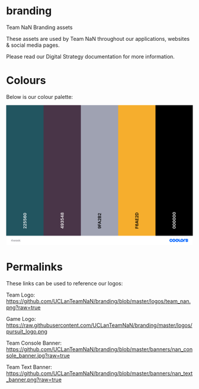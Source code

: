 # branding
Team NaN Branding assets

These assets are used by Team NaN throughout our applications, websites & social media pages.

Please read our Digital Strategy documentation for more information.

# Colours

Below is our colour palette:

![colours](https://github.com/UCLanTeamNaN/branding/blob/master/misc/colours.png?raw=true "Colour palette")

# Permalinks

These links can be used to reference our logos:

Team Logo: https://github.com/UCLanTeamNaN/branding/blob/master/logos/team_nan.png?raw=true

Game Logo: https://raw.githubusercontent.com/UCLanTeamNaN/branding/master/logos/pursuit_logo.png

Team Console Banner: https://github.com/UCLanTeamNaN/branding/blob/master/banners/nan_console_banner.jpg?raw=true

Team Text Banner: https://github.com/UCLanTeamNaN/branding/blob/master/banners/nan_text_banner.png?raw=true

